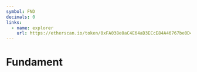 ```yaml
---
symbol: FND
decimals: 0
links:
  - name: explorer
    url: https://etherscan.io/token/0xFA038e0aC4E64aD3ECcE84A46767be0D434a511a
---
```


# Fundament
